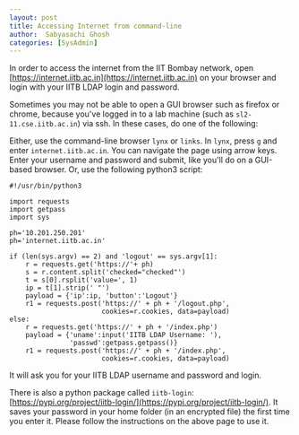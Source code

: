 ```yaml
---
layout: post
title: Accessing Internet from command-line
author:  Sabyasachi Ghosh
categories: [SysAdmin]
---
```


In order to access the internet from the IIT Bombay network, open [https://internet.iitb.ac.in](https://internet.iitb.ac.in) on your browser and login with your IITB LDAP login and password.

Sometimes you may not be able to open a GUI browser such as firefox or chrome, because you've logged in to a lab machine (such as `sl2-11.cse.iitb.ac.in`) via ssh. 
In these cases, do one of the following:

Either, use the command-line browser `lynx` or `links`.
In `lynx`, press `g` and enter `internet.iitb.ac.in`. You can navigate the page using arrow keys.
Enter your username and password and submit, like you'll do on a GUI-based browser.
Or, use the following python3 script:

```python3
#!/usr/bin/python3

import requests
import getpass
import sys

ph='10.201.250.201'
ph='internet.iitb.ac.in'

if (len(sys.argv) == 2) and 'logout' == sys.argv[1]:
    r = requests.get('https://'+ ph)
    s = r.content.split('checked="checked"')
    t = s[0].rsplit('value=', 1)
    ip = t[1].strip(' "')
    payload = {'ip':ip, 'button':'Logout'}
    r1 = requests.post('https://' + ph + '/logout.php',
                       cookies=r.cookies, data=payload)
else:
    r = requests.get('https://' + ph + '/index.php')
    payload = {'uname':input('IITB LDAP Username: '),
               'passwd':getpass.getpass()}
    r1 = requests.post('https://' + ph + '/index.php',
                       cookies=r.cookies, data=payload)

```

It will ask you for your IITB LDAP username and password and login.

There is also a python package called `iitb-login`: [https://pypi.org/project/iitb-login/](https://pypi.org/project/iitb-login/).
It saves your password in your home folder (in an encrypted file) the first time you enter it.
Please follow the instructions on the above page to use it.


